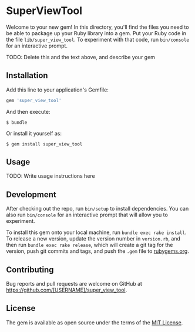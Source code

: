 # SuperViewTool

Welcome to your new gem! In this directory, you'll find the files you need to be able to package up your Ruby library into a gem. Put your Ruby code in the file `lib/super_view_tool`. To experiment with that code, run `bin/console` for an interactive prompt.

TODO: Delete this and the text above, and describe your gem

## Installation

Add this line to your application's Gemfile:

```ruby
gem 'super_view_tool'
```

And then execute:

    $ bundle

Or install it yourself as:

    $ gem install super_view_tool

## Usage

TODO: Write usage instructions here

## Development

After checking out the repo, run `bin/setup` to install dependencies. You can also run `bin/console` for an interactive prompt that will allow you to experiment.

To install this gem onto your local machine, run `bundle exec rake install`. To release a new version, update the version number in `version.rb`, and then run `bundle exec rake release`, which will create a git tag for the version, push git commits and tags, and push the `.gem` file to [rubygems.org](https://rubygems.org).

## Contributing

Bug reports and pull requests are welcome on GitHub at https://github.com/[USERNAME]/super_view_tool.


## License

The gem is available as open source under the terms of the [MIT License](http://opensource.org/licenses/MIT).

